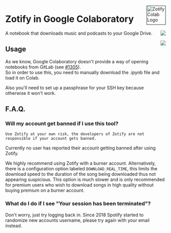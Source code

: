 [<img src="https://gitlab.com/team-zotify/zotify-colab/-/raw/main/res/ZotifyColab.png" alt="Zotify Colab Logo" title="Zotify Colab" align="right" height="60" />]()
# Zotify in Google Colaboratory

<div>

A notebook that downloads music and podcasts to your Google Drive.
<img src="https://img.shields.io/static/v1?message=Google%20Colab&logo=googlecolab&color=f9aa00&logoColor=ffffff&label=%20&style=for-the-badge" align='right'/>

<img src="https://img.shields.io/static/v1?message=Python&logo=python&color=306998&logoColor=ffffff&label=%20&style=for-the-badge" align='right'/>

</div>

## Usage
As we know, Google Colaboratory doesn't provide a way of opening notebooks from GitLab (see [#1305](https://github.com/googlecolab/colabtools/issues/1305)).<br>
So in order to use this, you need to manually download the .ipynb file and load it on Colab.

Also you'll need to set up a passphrase for your SSH key because otherwise it won't work.
## F.A.Q.
### Will my account get banned if I use this tool?

~~~~
Use Zotify at your own risk, the developers of Zotify are not responsible if your account gets banned.
~~~~

Currently no user has reported their account getting banned after using Zotify.

We highly recommend using Zotify with a burner account.
Alternatively, there is a configuration option labeled ```DOWNLOAD_REAL_TIME```, this limits the download speed to the duration of the song being downloaded thus not appearing suspicious.
This option is much slower and is only recommended for premium users who wish to download songs in high quality without buying premium on a burner account.

### What do I do if I see "Your session has been terminated"?

Don't worry, just try logging back in.
Since 2018 Spotify started to randomize new accounts username, please try again with your email instead.
